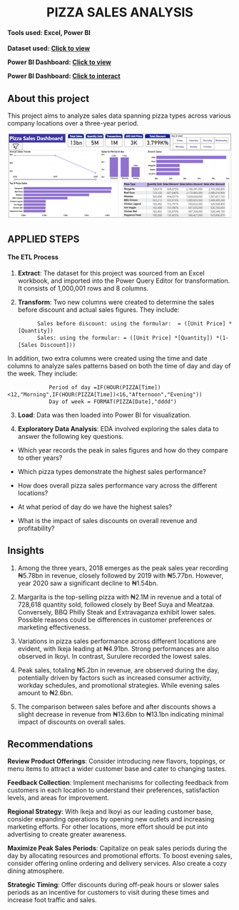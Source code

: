 <div align='center'> <h1> PIZZA SALES ANALYSIS </div>

#### Tools used: Excel, Power BI

 **Dataset used: [Click to view](https://github.com/Weefred/Pizza_Sales_Analysis/commit/c30daac12ce0d7024e4ea8fb6bfbfef7e7d34e19)** 

 **Power BI Dashboard: [Click to view](https://1drv.ms/i/c/94c0edc81177dbde/EanaV70hsGRFrCNjLdzoZMYBjg9NKUqg7RPGf0WeOd4prQ?e=eMcCvl)**
 
 **Power BI Dashboard: [Click to interact](https://app.powerbi.com/view?r=eyJrIjoiYTNiNjE0NzUtNDYzNC00NzQ5LWE4MzgtODIwM2NlZWEyNTVlIiwidCI6IjI3MGRhZWVlLTdkMWYtNDQwZC1hMDYxLTQzOWMzMGFhYjUwMSJ9)**

## About this project

This project aims to analyze sales data spanning pizza types across various company locations over a three-year period.

![image](https://github.com/Weefred/Pizza_Sales_Analysis/blob/main/pizza%20sales%20dashboard.png)

## APPLIED STEPS

#### The ETL Process

1. **Extract**: The dataset for this project was sourced from an Excel workbook, and imported into the Power Query Editor for transformation. It consists of 1,000,001 rows and 8 columns.

2. **Transform**: Two new columns were created to determine the sales before discount and actual sales figures. They include:

             Sales before discount: using the formular:  = ([Unit Price] *[Quantity])
             Sales: using the formular: = ([Unit Price] *[Quantity]) *(1- [Sales Discount])) 
             
In addition, two extra columns were created using the time and date columns to analyze sales patterns based on both the time of day and day of the week. They include:

                 Period of day =IF(HOUR(PIZZA[Time])<12,"Morning",IF(HOUR(PIZZA[Time])<16,"Afternoon","Evening"))
                 Day of week = FORMAT(PIZZA[Date],"dddd")
                 
3. **Load**: Data was then loaded into Power BI for visualization.

4. **Exploratory Data Analysis**: EDA involved exploring the sales data to answer the following key questions.

- Which year records the peak in sales figures and how do they compare to other years?

- Which pizza types demonstrate the highest sales performance?

- How does overall pizza sales performance vary across the different locations?

- At what period of day do we have the highest sales?

- What is the impact of sales discounts on overall revenue and profitability?

## Insights

1. Among the three years, 2018 emerges as the peak sales year recording ₦5.78bn in revenue, closely followed by 2019 with ₦5.77bn. However, year 2020 saw a significant decline to ₦1.54bn.

2. Margarita is the top-selling pizza with ₦2.1M in revenue and a total of 728,618 quantity sold, followed closely by Beef Suya and Meatzaa. Conversely, BBQ Philly Steak and Extravaganza exhibit lower sales. Possible reasons could be differences in customer preferences or marketing effectiveness.

3. Variations in pizza sales performance across different locations are evident, with Ikeja leading at ₦4.91bn. Strong performances are also observed in Ikoyi. In contrast, Surulere recorded the lowest sales.

4. Peak sales, totaling ₦5.2bn in revenue, are observed during the day, potentially driven by factors such as increased consumer activity, workday schedules, and promotional strategies. While evening sales amount to ₦2.6bn.

5. The comparison between sales before and after discounts shows a slight decrease in revenue from ₦13.6bn to ₦13.1bn indicating minimal impact of discounts on overall sales.

## Recommendations

**Review Product Offerings**: Consider introducing new flavors, toppings, or menu items to attract a wider customer base and cater to changing tastes.

**Feedback Collection**: Implement mechanisms for collecting feedback from customers in each location to understand their preferences, satisfaction levels, and areas for improvement.

**Regional Strategy**: With Ikeja and Ikoyi as our leading customer base, consider expanding operations by opening new outlets and increasing marketing efforts. For other locations, more effort should be put into advertising to create greater awareness.

**Maximize Peak Sales Periods**: Capitalize on peak sales periods during the day by allocating resources and promotional efforts. To boost evening sales, consider offering online ordering and delivery services. Also create a cozy dining atmosphere.

**Strategic Timing**: Offer discounts during off-peak hours or slower sales periods as an incentive for customers to visit during these times and increase foot traffic and sales.

